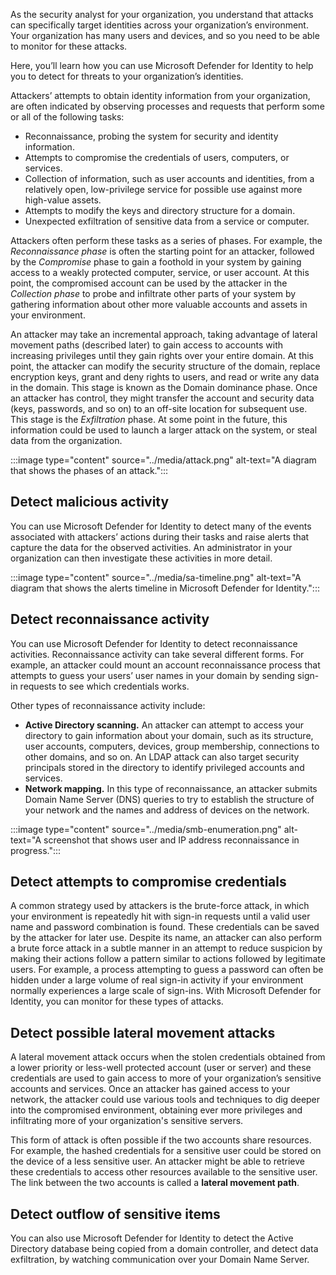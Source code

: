 As the security analyst for your organization, you understand that attacks can specifically target identities across your organization’s environment. Your organization has many users and devices, and so you need to be able to monitor for these attacks.

Here, you’ll learn how you can use Microsoft Defender for Identity to help you to detect for threats to your organization’s identities.

Attackers’ attempts to obtain identity information from your organization, are often indicated by observing processes and requests that perform some or all of the following tasks:

- Reconnaissance, probing the system for security and identity information.
- Attempts to compromise the credentials of users, computers, or services.
- Collection of information, such as user accounts and identities, from a relatively open, low-privilege service for possible use against more high-value assets.
- Attempts to modify the keys and directory structure for a domain.
- Unexpected exfiltration of sensitive data from a service or computer.

Attackers often perform these tasks as a series of phases. For example, the *Reconnaissance phase* is often the starting point for an attacker, followed by the *Compromise* phase to gain a foothold in your system by gaining access to a weakly protected computer, service, or user account. At this point, the compromised account can be used by the attacker in the *Collection phase* to probe and infiltrate other parts of your system by gathering information about other more valuable accounts and assets in your environment.

An attacker may take an incremental approach, taking advantage of lateral movement paths (described later) to gain access to accounts with increasing privileges until they gain rights over your entire domain. At this point, the attacker can modify the security structure of the domain, replace encryption keys, grant and deny rights to users, and read or write any data in the domain. This stage is known as the Domain dominance phase. Once an attacker has control, they might transfer the account and security data (keys, passwords, and so on) to an off-site location for subsequent use. This stage is the *Exfiltration* phase. At some point in the future, this information could be used to launch a  larger attack on the system, or steal data from the organization.

:::image type="content" source="../media/attack.png" alt-text="A diagram that shows the phases of an attack.":::

## Detect malicious activity

You can use Microsoft Defender for Identity to detect many of the events associated with attackers’ actions during their tasks and raise alerts that capture the data for the observed activities. An administrator in your organization can then investigate these activities in more detail.

:::image type="content" source="../media/sa-timeline.png" alt-text="A diagram that shows the alerts timeline in Microsoft Defender for Identity.":::

## Detect reconnaissance activity

You can use Microsoft Defender for Identity to detect reconnaissance activities. Reconnaissance activity can take several different forms. For example, an attacker could mount an account reconnaissance process that attempts to guess your users’ user names in your domain by sending sign-in requests to see which credentials works. 

Other types of reconnaissance activity include:

- **Active Directory scanning.** An attacker can attempt to access your directory to gain information about your domain, such as its structure, user accounts, computers, devices, group membership, connections to other domains, and so on. An LDAP attack can also target security principals stored in the directory to identify privileged accounts and services.
- **Network mapping.** In this type of reconnaissance, an attacker submits Domain Name Server (DNS) queries to try to establish the structure of your network and the names and address of devices on the network. 

:::image type="content" source="../media/smb-enumeration.png" alt-text="A screenshot that shows user and IP address reconnaissance in progress.":::

## Detect attempts to compromise credentials

A common strategy used by attackers is the brute-force attack, in which your environment is repeatedly hit with sign-in requests until a valid user name and password combination is found. These credentials can be saved by the attacker for later use. Despite its name, an attacker can also perform a brute force attack in a subtle manner in an attempt to reduce suspicion by making their actions follow a pattern similar to actions followed by legitimate users. For example, a process attempting to guess a password can often be hidden under a large volume of real sign-in activity if your environment normally experiences a large scale of sign-ins.  With Microsoft Defender for Identity, you can monitor for these types of attacks.

## Detect possible lateral movement attacks

A lateral movement attack occurs when the stolen credentials obtained from a lower priority or less-well protected account (user or server) and these credentials are used to gain access to more of your organization’s sensitive accounts and services. Once an attacker has gained access to your network, the attacker could use various tools and techniques to dig deeper into the compromised environment, obtaining ever more privileges and infiltrating more of your organization's sensitive servers.

This  form of attack is often possible if the two accounts share resources. For example, the hashed credentials for a sensitive user could be stored on the device of a less sensitive user. An attacker might be able to retrieve these credentials to access other resources available to the sensitive user. The link between the two accounts is called a **lateral movement path**.

## Detect outflow of sensitive items

You can also use Microsoft Defender for Identity to detect the Active Directory database being copied from a domain controller, and detect data exfiltration, by watching communication over your Domain Name Server.
